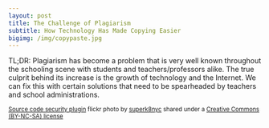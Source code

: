 ```yaml
---
layout: post
title: The Challenge of Plagiarism
subtitle: How Technology Has Made Copying Easier
bigimg: /img/copypaste.jpg
---
```


TL;DR: Plagiarism has become a problem that is very well known throughout the schooling scene with students and teachers/professors alike. The true culprit behind its increase is the growth of technology and the Internet. We can fix this with certain solutions that need to be spearheaded by teachers and school administrations.



<small> <a title="ctrl c, ctrl v" href="https://flickr.com/photos/superk8/4661697632">Source code security plugin</a> flickr photo by <a href="https://flickr.com/people/superk8">superk8nyc</a> shared under a <a href="https://creativecommons.org/licenses/by-nc-sa/2.0/">Creative Commons (BY-NC-SA) license</a> </small>
